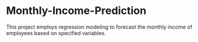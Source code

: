 # Monthly-Income-Prediction
This project employs regression modeling to forecast the monthly income of employees based on specified variables.
